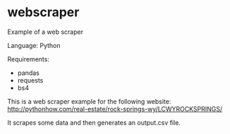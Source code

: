 # webscraper

Example of a web scraper

Language: Python

Requirements:
- pandas
- requests
- bs4

This is a web scraper example for the following website:
http://pythonhow.com/real-estate/rock-springs-wy/LCWYROCKSPRINGS/

It scrapes some data and then generates an output.csv file.

